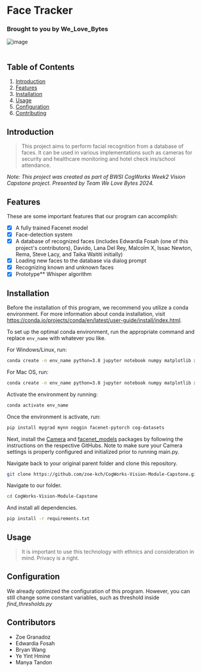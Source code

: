 # Face Tracker
### Brought to you by We_Love_Bytes
![image](https://github.com/user-attachments/assets/effc65b3-6066-4bcd-8092-b9cadbfa9213)
<br/>
<br/>

## Table of Contents
1. [Introduction](#introduction)
2. [Features](#features)
3. [Installation](#installation)
4. [Usage](#usage)
5. [Configuration](#configuration)
6. [Contributing](#contributors)

## Introduction
> This project aims to perform facial recognition from a database of faces. It can be used in various implementations
> such as cameras for security and healthcare monitoring and hotel check ins/school attendance.

*Note: This project was created as part of BWSI CogWorks Week2 Vision Capstone project.*
*Presented by Team We Love Bytes 2024.*

## Features
These are some important features that our program can accomplish:
- [x] A fully trained Facenet model
- [x] Face-detection system
- [x] A database of recognized faces (includes Edwardia Fosah (one of this project's contributors), Davido, Lana Del Rey, Malcolm X, Issac Newton, Rema, Steve Lacy, and Taika Waititi initially)
- [x] Loading new faces to the database via dialog prompt
- [x] Recognizing known and unknown faces
- [x] Prototype** Whisper algorithm

## Installation

Before the installation of this program, we recommend you utilize a conda environment.
For more information about conda installation, visit https://conda.io/projects/conda/en/latest/user-guide/install/index.html.

To set up the optimal conda environment, run the appropriate command and replace `env_name` with whatever you like.

For Windows/Linux, run:
```bash
conda create -n env_name python=3.8 jupyter notebook numpy matplotlib xarray numba bottleneck scipy opencv scikit-learn scikit-image pytorch torchvision cpuonly -c pytorch -c conda-forge
```

For Mac OS, run:
```bash
conda create -n env_name python=3.8 jupyter notebook numpy matplotlib xarray numba bottleneck scipy opencv scikit-learn scikit-image pytorch torchvision -c pytorch -c conda-forge
```

Activate the environment by running:
```bash
conda activate env_name
```

Once the environment is activate, run:
```bash
pip install mygrad mynn noggin facenet-pytorch cog-datasets
```

Next, install the [Camera](https://github.com/CogWorksBWSI/Camera/tree/master) and [facenet_models](https://github.com/CogWorksBWSI/facenet_models?tab=readme-ov-file) packages by following the instructions on the respective GitHubs. Note to make sure your Camera settings is properly configured and initialized prior to running main.py.

Navigate back to your original parent folder and clone this repository.
```bash
git clone https://github.com/zoe-kch/CogWorks-Vision-Module-Capstone.git
```
Navigate to our folder.
```bash
cd CogWorks-Vision-Module-Capstone
```
And install all dependencies.
```bash
pip install -r requirements.txt
```
## Usage
> It is important to use this technology with ethnics and consideration in mind. Privacy is a right.


## Configuration
We already optimized the configuration of this program. However,
you can still change some constant variables, such as threshold inside *find_thresholds.py*


## Contributors
- Zoe Granadoz
- Edwardia Fosah
- Bryan Wang
- Ye Yint Hmine
- Manya Tandon
